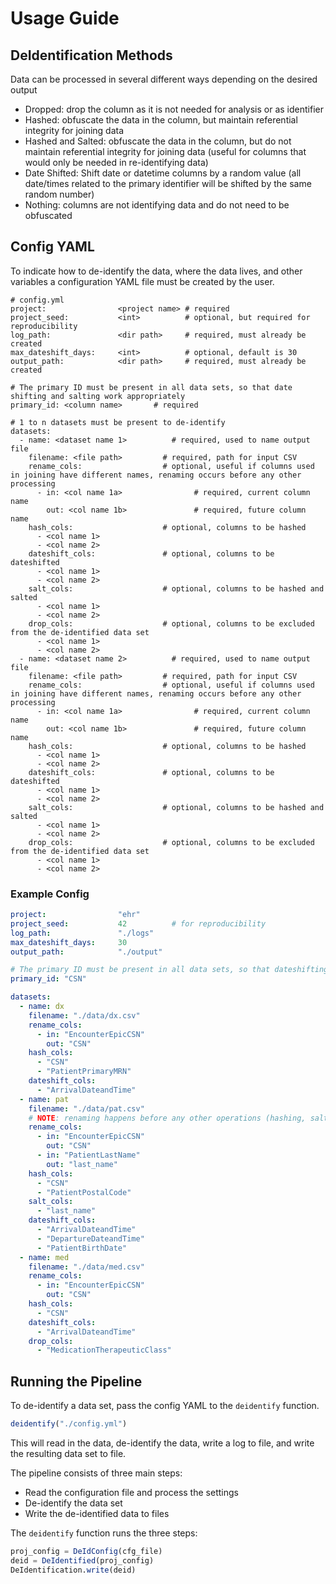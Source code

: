 # Usage Guide

## DeIdentification Methods

Data can be processed in several different ways depending on the desired output
* Dropped: drop the column as it is not needed for analysis or as identifier
* Hashed: obfuscate the data in the column, but maintain referential integrity for joining data
* Hashed and Salted: obfuscate the data in the column, but do not maintain referential integrity for joining data (useful for columns that would only be needed in re-identifying data)
* Date Shifted: Shift date or datetime columns by a random value (all date/times related to the primary identifier will be shifted by the same random number)
* Nothing: columns are not identifying data and do not need to be obfuscated

## Config YAML
To indicate how to de-identify the data, where the data lives, and other variables a
configuration YAML file must be created by the user.

```
# config.yml
project:                <project name> # required
project_seed:           <int>          # optional, but required for reproducibility
log_path:               <dir path>     # required, must already be created
max_dateshift_days:     <int>          # optional, default is 30
output_path:            <dir path>     # required, must already be created

# The primary ID must be present in all data sets, so that date shifting and salting work appropriately
primary_id: <column name>       # required

# 1 to n datasets must be present to de-identify
datasets:
  - name: <dataset name 1>          # required, used to name output file
    filename: <file path>         # required, path for input CSV
    rename_cols:                  # optional, useful if columns used in joining have different names, renaming occurs before any other processing
      - in: <col name 1a>                # required, current column name
        out: <col name 1b>               # required, future column name
    hash_cols:                    # optional, columns to be hashed
      - <col name 1>
      - <col name 2>
    dateshift_cols:               # optional, columns to be dateshifted
      - <col name 1>
      - <col name 2>
    salt_cols:                    # optional, columns to be hashed and salted
      - <col name 1>
      - <col name 2>
    drop_cols:                    # optional, columns to be excluded from the de-identified data set
      - <col name 1>
      - <col name 2>
  - name: <dataset name 2>          # required, used to name output file
    filename: <file path>         # required, path for input CSV
    rename_cols:                  # optional, useful if columns used in joining have different names, renaming occurs before any other processing
      - in: <col name 1a>                # required, current column name
        out: <col name 1b>               # required, future column name
    hash_cols:                    # optional, columns to be hashed
      - <col name 1>
      - <col name 2>
    dateshift_cols:               # optional, columns to be dateshifted
      - <col name 1>
      - <col name 2>
    salt_cols:                    # optional, columns to be hashed and salted
      - <col name 1>
      - <col name 2>
    drop_cols:                    # optional, columns to be excluded from the de-identified data set
      - <col name 1>
      - <col name 2>
```

### Example Config

```YAML
project:                "ehr"
project_seed:           42          # for reproducibility
log_path:               "./logs"
max_dateshift_days:     30
output_path:            "./output"

# The primary ID must be present in all data sets, so that dateshifting and salting works appropriately
primary_id: "CSN"

datasets:
  - name: dx
    filename: "./data/dx.csv"
    rename_cols:
      - in: "EncounterEpicCSN"
        out: "CSN"
    hash_cols:
      - "CSN"
      - "PatientPrimaryMRN"
    dateshift_cols:
      - "ArrivalDateandTime"
  - name: pat
    filename: "./data/pat.csv"
    # NOTE: renaming happens before any other operations (hashing, salting, dropping, dateshifting)
    rename_cols:
      - in: "EncounterEpicCSN"
        out: "CSN"
      - in: "PatientLastName"
        out: "last_name"
    hash_cols:
      - "CSN"
      - "PatientPostalCode"
    salt_cols:
      - "last_name"
    dateshift_cols:
      - "ArrivalDateandTime"
      - "DepartureDateandTime"
      - "PatientBirthDate"
  - name: med
    filename: "./data/med.csv"
    rename_cols:
      - in: "EncounterEpicCSN"
        out: "CSN"
    hash_cols:
      - "CSN"
    dateshift_cols:
      - "ArrivalDateandTime"
    drop_cols:
      - "MedicationTherapeuticClass"
```
## Running the Pipeline

To de-identify a data set, pass the config YAML to the `deidentify` function.

```julia
deidentify("./config.yml")
```
This will read in the data, de-identify the data, write a log to file, and write the resulting data set to file.

The pipeline consists of three main steps:
* Read the configuration file and process the settings
* De-identify the data set
* Write the de-identified data to files

The `deidentify` function runs the three steps:

```julia
proj_config = DeIdConfig(cfg_file)
deid = DeIdentified(proj_config)
DeIdentification.write(deid)
```

